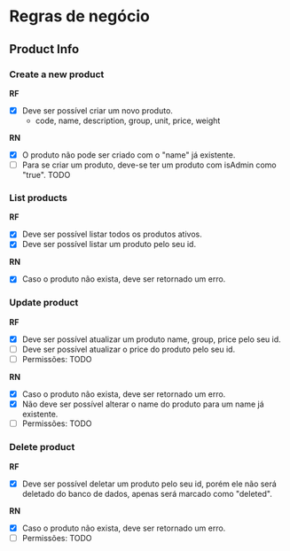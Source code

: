 # Regras de negócio

## Product Info

### Create a new product

**RF**

- [x] Deve ser possível criar um novo produto.
  - code, name, description, group, unit, price, weight

**RN**

- [x] O produto não pode ser criado com o "name" já existente.
- [ ] Para se criar um produto, deve-se ter um produto com isAdmin como "true". TODO

### List products

**RF**

- [x] Deve ser possível listar todos os produtos ativos.
- [x] Deve ser possível listar um produto pelo seu id.

**RN**

- [x] Caso o produto não exista, deve ser retornado um erro.

### Update product

**RF**

- [x] Deve ser possível atualizar um produto name, group, price pelo seu id.
- [ ] Deve ser possível atualizar o price do produto pelo seu id.
- [ ] Permissões: TODO

**RN**

- [x] Caso o produto não exista, deve ser retornado um erro.
- [x] Não deve ser possível alterar o name do produto para um name já existente.
- [ ] Permissões: TODO

### Delete product

**RF**

- [x] Deve ser possível deletar um produto pelo seu id, porém ele não será deletado do banco de dados, apenas será marcado como "deleted".

**RN**

- [x] Caso o produto não exista, deve ser retornado um erro.
- [ ] Permissões: TODO
